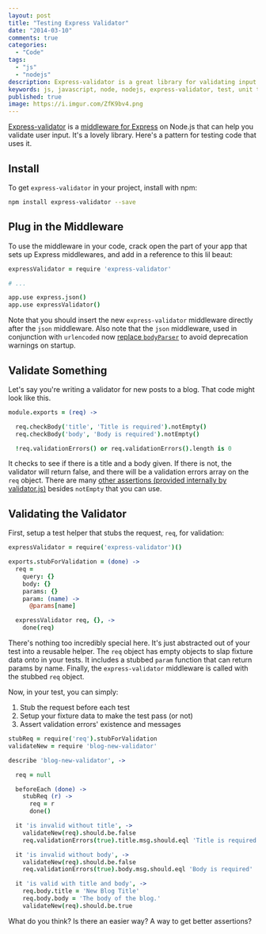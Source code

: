 ```yaml
---
layout: post
title: "Testing Express Validator"
date: "2014-03-10"
comments: true
categories:
  - "Code"
tags:
  - "js"
  - "nodejs"
description: Express-validator is a great library for validating input.  Here's how you might test code that uses it.
keywords: js, javascript, node, nodejs, express-validator, test, unit test
published: true
image: https://i.imgur.com/ZfK9bv4.png
---
```


[Express-validator](https://github.com/ctavan/express-validator) is a [middleware for Express](http://expressjs.com/api.html#middleware) on Node.js that can help you validate user input.  It's a lovely library.  Here's a pattern for testing code that uses it.

<!--more-->

## Install

To get `express-validator` in your project, install with npm:

```bash
npm install express-validator --save
```

## Plug in the Middleware

To use the middleware in your code, crack open the part of your app that sets up Express middlewares, and add in a reference to this lil beaut:

```coffeescript
expressValidator = require 'express-validator'

# ...

app.use express.json()
app.use expressValidator()
```

Note that you should insert the new `express-validator` middleware directly after the `json` middleware.  Also note that the `json` middleware, used in conjunction with `urlencoded` now [replace `bodyParser`](http://andrewkelley.me/post/do-not-use-bodyparser-with-express-js.html) to avoid deprecation warnings on startup.

## Validate Something

Let's say you're writing a validator for new posts to a blog.  That code might look like this.

```coffeescript
module.exports = (req) ->

  req.checkBody('title', 'Title is required').notEmpty()
  req.checkBody('body', 'Body is required').notEmpty()

  !req.validationErrors() or req.validationErrors().length is 0
```

It checks to see if there is a title and a body given.  If there is not, the validator will return false, and there will be a validation errors array on the `req` object.  There are many [other assertions (provided internally by validator.js)](https://github.com/chriso/validator.js) besides `notEmpty` that you can use.

## Validating the Validator

First, setup a test helper that stubs the request, `req`, for validation:

```coffeescript
expressValidator = require('express-validator')()

exports.stubForValidation = (done) ->
  req =
    query: {}
    body: {}
    params: {}
    param: (name) ->
      @params[name]

  expressValidator req, {}, ->
    done(req)
```

There's nothing too incredibly special here.  It's just abstracted out of your test into a reusable helper.  The `req` object has empty objects to slap fixture data onto in your tests.  It includes a stubbed `param` function that can return params by name.  Finally, the `express-validator` middleware is called with the stubbed `req` object.

Now, in your test, you can simply:

1. Stub the request before each test
2. Setup your fixture data to make the test pass (or not)
3. Assert validation errors' existence and messages

```coffeescript
stubReq = require('req').stubForValidation
validateNew = require 'blog-new-validator'

describe 'blog-new-validator', ->

  req = null

  beforeEach (done) ->
    stubReq (r) ->
      req = r
      done()

  it 'is invalid without title', ->
    validateNew(req).should.be.false
    req.validationErrors(true).title.msg.should.eql 'Title is required'

  it 'is invalid without body', ->
    validateNew(req).should.be.false
    req.validationErrors(true).body.msg.should.eql 'Body is required'

  it 'is valid with title and body', ->
    req.body.title = 'New Blog Title'
    req.body.body = 'The body of the blog.'
    validateNew(req).should.be.true
```

What do you think?  Is there an easier way?  A way to get better assertions?


